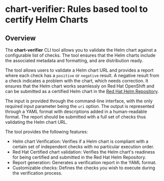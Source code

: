 # **chart-verifier**: Rules based tool to certify Helm Charts

## Overview 

The **chart-verifier** CLI tool allows you to validate the Helm chart against a configurable list of checks. The tool ensures that the Helm charts include the associated metadata and formatting, and are distribution ready.

The tool allows users to validate a Helm chart URL and provides a report where each check has a `positive` or `negative` result. A negative result from a check indicates a problem with the chart, which needs correction. It ensures that the Helm chart works seamlessly on Red Hat OpenShift and can be submitted as a certified Helm chart in the [Red Hat Helm Repository](https://github.com/openshift-helm-charts).

The input is provided through the command-line interface, with the only required input parameter being the `uri` option. The output is represented through a YAML format with descriptions added in a human-readable format. The report should be submitted with a full set of checks thus validating the Helm chart URL.

The tool provides the following features:

-   Helm chart Verification: Verifies if a Helm chart is compliant with a certain set of independent checks with no particular execution order.
-   Red Hat Certified chart validation: Verifies the Helm chart's readiness for being certified and submitted in the Red Hat Helm Repository.    
-   Report generation: Generates a verification report in the YAML format.    
-   Customizable checks: Defines the checks you wish to execute during the verification process.
